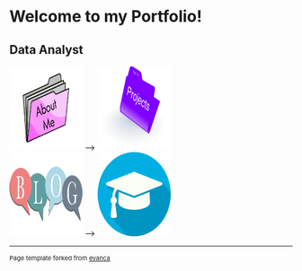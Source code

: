 # Welcome to my Portfolio!

## Data Analyst
[<img width="130" height="150" src="images/about_me.png?raw=true">](about_me.md)  --> [<img width="130" height="150" src="images/project.png?raw=true">](projects)     
[<img width="130" height="150" src="images/blog_icon.png?raw=true">](blog.md) --> [<img width="130" height="150" src="images/qualification.jpg?raw=true">](qualifications.md)


---
<p style="font-size:11px">Page template forked from <a href="https://github.com/evanca/quick-portfolio">evanca</a></p>
<!-- Remove above link if you don't want to attibute -->
